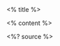 <grid drag="60 20" drop="20 0" bg="white" align="left" pad="0 20px">
 <% title %>
</grid>



<grid drag="90 80" drop="3 20" align="topleft">

<% content %>

</grid>

<style>
.horizontal_dotted_line{
  border-bottom: 2px dotted gray;
} 
} 
</style>

<grid drag="94 0" drop="3 -6" class="horizontal_dotted_line">
</grid>

<grid drag="100 30" drop="0 64" align="bottomleft" pad="0 30px" >
<%? source %>
</grid>

